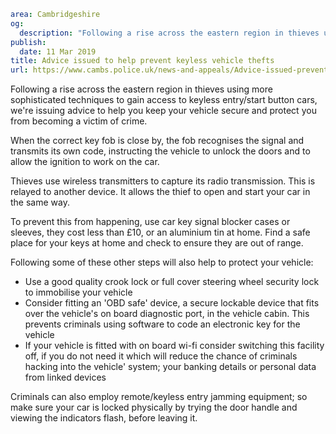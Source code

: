 ```yaml
area: Cambridgeshire
og:
  description: "Following a rise across the eastern region in thieves using more sophisticated techniques to gain access to keyless entry/start button cars, we\u2019re issuing advice to help you keep your vehicle secure and protect you from becoming a victim of crime."
publish:
  date: 11 Mar 2019
title: Advice issued to help prevent keyless vehicle thefts
url: https://www.cambs.police.uk/news-and-appeals/Advice-issued-prevent-keyless-vehicle-thefts
```

Following a rise across the eastern region in thieves using more sophisticated techniques to gain access to keyless entry/start button cars, we're issuing advice to help you keep your vehicle secure and protect you from becoming a victim of crime.

When the correct key fob is close by, the fob recognises the signal and transmits its own code, instructing the vehicle to unlock the doors and to allow the ignition to work on the car.

Thieves use wireless transmitters to capture its radio transmission. This is relayed to another device. It allows the thief to open and start your car in the same way.

To prevent this from happening, use car key signal blocker cases or sleeves, they cost less than £10, or an aluminium tin at home. Find a safe place for your keys at home and check to ensure they are out of range.

 Following some of these other steps will also help to protect your vehicle:

 * Use a good quality crook lock or full cover steering wheel security lock to immobilise your vehicle
 * Consider fitting an 'OBD safe' device, a secure lockable device that fits over the vehicle's on board diagnostic port, in the vehicle cabin. This prevents criminals using software to code an electronic key for the vehicle
 * If your vehicle is fitted with on board wi-fi consider switching this facility off, if you do not need it which will reduce the chance of criminals hacking into the vehicle' system; your banking details or personal data from linked devices

Criminals can also employ remote/keyless entry jamming equipment; so make sure your car is locked physically by trying the door handle and viewing the indicators flash, before leaving it.

